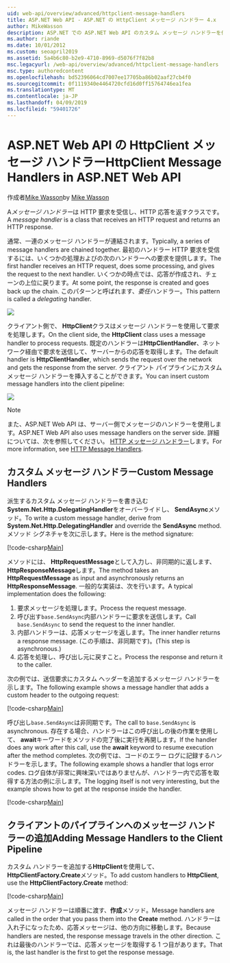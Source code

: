 ```yaml
---
uid: web-api/overview/advanced/httpclient-message-handlers
title: ASP.NET Web API - ASP.NET の HttpClient メッセージ ハンドラー 4.x
author: MikeWasson
description: ASP.NET での ASP.NET Web API のカスタム メッセージ ハンドラーを作成 4.x
ms.author: riande
ms.date: 10/01/2012
ms.custom: seoapril2019
ms.assetid: 5a4b6c80-b2e9-4710-8969-d5076f7f82b8
msc.legacyurl: /web-api/overview/advanced/httpclient-message-handlers
msc.type: authoredcontent
ms.openlocfilehash: bd52396064cd7007ee17705ba86b02aaf27cb4f0
ms.sourcegitcommit: 0f1119340e4464720cfd16d0ff15764746ea1fea
ms.translationtype: MT
ms.contentlocale: ja-JP
ms.lasthandoff: 04/09/2019
ms.locfileid: "59401726"
---
```

# <a name="httpclient-message-handlers-in-aspnet-web-api"></a><span data-ttu-id="36795-103">ASP.NET Web API の HttpClient メッセージ ハンドラー</span><span class="sxs-lookup"><span data-stu-id="36795-103">HttpClient Message Handlers in ASP.NET Web API</span></span>

<span data-ttu-id="36795-104">作成者[Mike Wasson](https://github.com/MikeWasson)</span><span class="sxs-lookup"><span data-stu-id="36795-104">by [Mike Wasson](https://github.com/MikeWasson)</span></span>

<span data-ttu-id="36795-105">A*メッセージ ハンドラー*は HTTP 要求を受信し、HTTP 応答を返すクラスです。</span><span class="sxs-lookup"><span data-stu-id="36795-105">A *message handler* is a class that receives an HTTP request and returns an HTTP response.</span></span>

<span data-ttu-id="36795-106">通常、一連のメッセージ ハンドラーが連結されます。</span><span class="sxs-lookup"><span data-stu-id="36795-106">Typically, a series of message handlers are chained together.</span></span> <span data-ttu-id="36795-107">最初のハンドラー HTTP 要求を受信するには、いくつかの処理およびの次のハンドラーへの要求を提供します。</span><span class="sxs-lookup"><span data-stu-id="36795-107">The first handler receives an HTTP request, does some processing, and gives the request to the next handler.</span></span> <span data-ttu-id="36795-108">いくつかの時点では、応答が作成され、チェーンの上位に戻ります。</span><span class="sxs-lookup"><span data-stu-id="36795-108">At some point, the response is created and goes back up the chain.</span></span> <span data-ttu-id="36795-109">このパターンと呼ばれます、*委任*ハンドラー。</span><span class="sxs-lookup"><span data-stu-id="36795-109">This pattern is called a *delegating* handler.</span></span>

![](httpclient-message-handlers/_static/image1.png)

<span data-ttu-id="36795-110">クライアント側で、 **HttpClient**クラスはメッセージ ハンドラーを使用して要求を処理します。</span><span class="sxs-lookup"><span data-stu-id="36795-110">On the client side, the **HttpClient** class uses a message handler to process requests.</span></span> <span data-ttu-id="36795-111">既定のハンドラーは**HttpClientHandler**、ネットワーク経由で要求を送信して、サーバーからの応答を取得します。</span><span class="sxs-lookup"><span data-stu-id="36795-111">The default handler is **HttpClientHandler**, which sends the request over the network and gets the response from the server.</span></span> <span data-ttu-id="36795-112">クライアント パイプラインにカスタム メッセージ ハンドラーを挿入することができます。</span><span class="sxs-lookup"><span data-stu-id="36795-112">You can insert custom message handlers into the client pipeline:</span></span>

![](httpclient-message-handlers/_static/image2.png)

> [!NOTE]
> <span data-ttu-id="36795-113">また、ASP.NET Web API は、サーバー側でメッセージのハンドラーを使用します。</span><span class="sxs-lookup"><span data-stu-id="36795-113">ASP.NET Web API also uses message handlers on the server side.</span></span> <span data-ttu-id="36795-114">詳細については、次を参照してください。 [HTTP メッセージ ハンドラー](http-message-handlers.md)します。</span><span class="sxs-lookup"><span data-stu-id="36795-114">For more information, see [HTTP Message Handlers](http-message-handlers.md).</span></span>


## <a name="custom-message-handlers"></a><span data-ttu-id="36795-115">カスタム メッセージ ハンドラー</span><span class="sxs-lookup"><span data-stu-id="36795-115">Custom Message Handlers</span></span>

<span data-ttu-id="36795-116">派生するカスタム メッセージ ハンドラーを書き込む**System.Net.Http.DelegatingHandler**をオーバーライドし、 **SendAsync**メソッド。</span><span class="sxs-lookup"><span data-stu-id="36795-116">To write a custom message handler, derive from **System.Net.Http.DelegatingHandler** and override the **SendAsync** method.</span></span> <span data-ttu-id="36795-117">メソッド シグネチャを次に示します。</span><span class="sxs-lookup"><span data-stu-id="36795-117">Here is the method signature:</span></span>

[!code-csharp[Main](httpclient-message-handlers/samples/sample1.cs)]

<span data-ttu-id="36795-118">メソッドには、 **HttpRequestMessage**として入力し、非同期的に返します、 **HttpResponseMessage**します。</span><span class="sxs-lookup"><span data-stu-id="36795-118">The method takes an **HttpRequestMessage** as input and asynchronously returns an **HttpResponseMessage**.</span></span> <span data-ttu-id="36795-119">一般的な実装は、次を行います。</span><span class="sxs-lookup"><span data-stu-id="36795-119">A typical implementation does the following:</span></span>

1. <span data-ttu-id="36795-120">要求メッセージを処理します。</span><span class="sxs-lookup"><span data-stu-id="36795-120">Process the request message.</span></span>
2. <span data-ttu-id="36795-121">呼び出す`base.SendAsync`内部ハンドラーに要求を送信します。</span><span class="sxs-lookup"><span data-stu-id="36795-121">Call `base.SendAsync` to send the request to the inner handler.</span></span>
3. <span data-ttu-id="36795-122">内部ハンドラーは、応答メッセージを返します。</span><span class="sxs-lookup"><span data-stu-id="36795-122">The inner handler returns a response message.</span></span> <span data-ttu-id="36795-123">(この手順は、非同期です)。</span><span class="sxs-lookup"><span data-stu-id="36795-123">(This step is asynchronous.)</span></span>
4. <span data-ttu-id="36795-124">応答を処理し、呼び出し元に戻すこと。</span><span class="sxs-lookup"><span data-stu-id="36795-124">Process the response and return it to the caller.</span></span>

<span data-ttu-id="36795-125">次の例では、送信要求にカスタム ヘッダーを追加するメッセージ ハンドラーを示します。</span><span class="sxs-lookup"><span data-stu-id="36795-125">The following example shows a message handler that adds a custom header to the outgoing request:</span></span>

[!code-csharp[Main](httpclient-message-handlers/samples/sample2.cs)]

<span data-ttu-id="36795-126">呼び出し`base.SendAsync`は非同期です。</span><span class="sxs-lookup"><span data-stu-id="36795-126">The call to `base.SendAsync` is asynchronous.</span></span> <span data-ttu-id="36795-127">存在する場合、ハンドラーはこの呼び出しの後の作業を使用して、 **await**キーワードをメソッドの完了後に実行を再開します。</span><span class="sxs-lookup"><span data-stu-id="36795-127">If the handler does any work after this call, use the **await** keyword to resume execution after the method completes.</span></span> <span data-ttu-id="36795-128">次の例では、コードのエラー ログに記録するハンドラーを示します。</span><span class="sxs-lookup"><span data-stu-id="36795-128">The following example shows a handler that logs error codes.</span></span> <span data-ttu-id="36795-129">ログ自体が非常に興味深いではありませんが、ハンドラー内で応答を取得する方法の例に示します。</span><span class="sxs-lookup"><span data-stu-id="36795-129">The logging itself is not very interesting, but the example shows how to get at the response inside the handler.</span></span>

[!code-csharp[Main](httpclient-message-handlers/samples/sample3.cs?highlight=10,13)]

## <a name="adding-message-handlers-to-the-client-pipeline"></a><span data-ttu-id="36795-130">クライアントのパイプラインへのメッセージ ハンドラーの追加</span><span class="sxs-lookup"><span data-stu-id="36795-130">Adding Message Handlers to the Client Pipeline</span></span>

<span data-ttu-id="36795-131">カスタム ハンドラーを追加する**HttpClient**を使用して、 **HttpClientFactory.Create**メソッド。</span><span class="sxs-lookup"><span data-stu-id="36795-131">To add custom handlers to **HttpClient**, use the **HttpClientFactory.Create** method:</span></span>

[!code-csharp[Main](httpclient-message-handlers/samples/sample4.cs)]

<span data-ttu-id="36795-132">メッセージ ハンドラーは順番に渡す、**作成**メソッド。</span><span class="sxs-lookup"><span data-stu-id="36795-132">Message handlers are called in the order that you pass them into the **Create** method.</span></span> <span data-ttu-id="36795-133">ハンドラーは入れ子になったため、応答メッセージは、他の方向に移動します。</span><span class="sxs-lookup"><span data-stu-id="36795-133">Because handlers are nested, the response message travels in the other direction.</span></span> <span data-ttu-id="36795-134">これは最後のハンドラーでは、応答メッセージを取得する 1 つ目があります。</span><span class="sxs-lookup"><span data-stu-id="36795-134">That is, the last handler is the first to get the response message.</span></span>
